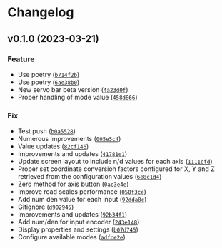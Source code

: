 # Changelog

<!--next-version-placeholder-->

## v0.1.0 (2023-03-21)
### Feature
* Use poetry ([`b714f2b`](https://gitlab.provvedo.com/sbertelli/rotary-controller-python/-/commit/b714f2b33a163b1b577932af25c7fb0b49fea93d))
* Use poetry ([`6ae38b0`](https://gitlab.provvedo.com/sbertelli/rotary-controller-python/-/commit/6ae38b0ccdf9e491b8d439205e8ca70b5dbcb73a))
* New servo bar beta version ([`4a23d0f`](https://gitlab.provvedo.com/sbertelli/rotary-controller-python/-/commit/4a23d0f9440f4f709eb5753ebec8898129c5c148))
* Proper handling of mode value ([`458d866`](https://gitlab.provvedo.com/sbertelli/rotary-controller-python/-/commit/458d8664507834eb1064d35ac69f2eac72b2d342))

### Fix
* Test push ([`b0a5528`](https://gitlab.provvedo.com/sbertelli/rotary-controller-python/-/commit/b0a552899c448bd14ffd2d353afa5e677ee4019a))
* Numerous improvements ([`005e5c4`](https://gitlab.provvedo.com/sbertelli/rotary-controller-python/-/commit/005e5c45bfe928042301a4e9017ccd483fe478a2))
* Value updates ([`82cf146`](https://gitlab.provvedo.com/sbertelli/rotary-controller-python/-/commit/82cf1465b7b1def824c0e5febffd8809b7e0bdd5))
* Improvements and updates ([`41781e1`](https://gitlab.provvedo.com/sbertelli/rotary-controller-python/-/commit/41781e132ef3187db39678f75b170c8e07c8137a))
* Update screen layout to include n/d values for each axis ([`1111efd`](https://gitlab.provvedo.com/sbertelli/rotary-controller-python/-/commit/1111efd2f5a6a678b9bc6dc0aa7ce66538f9b93c))
* Proper set coordinate conversion factors configured for X, Y and Z retrieved from the configuration values ([`6e8c1d4`](https://gitlab.provvedo.com/sbertelli/rotary-controller-python/-/commit/6e8c1d4de2b3ab3655cc305014250d51d26b9a17))
* Zero method for axis button ([`0ac3e4e`](https://gitlab.provvedo.com/sbertelli/rotary-controller-python/-/commit/0ac3e4eb35350c81cd3ab14b3c2b00fe8072d5ea))
* Improve read scales performance ([`050f3ce`](https://gitlab.provvedo.com/sbertelli/rotary-controller-python/-/commit/050f3cec19c88549648eb9ffed45a4eae03c7583))
* Add num den value for each input ([`92dda8c`](https://gitlab.provvedo.com/sbertelli/rotary-controller-python/-/commit/92dda8c31d901912a9ce37c5357667f325b9b15d))
* Gitignore ([`d902945`](https://gitlab.provvedo.com/sbertelli/rotary-controller-python/-/commit/d902945762abe633604b86cd0b470ac3dd081031))
* Improvements and updates ([`92b34f1`](https://gitlab.provvedo.com/sbertelli/rotary-controller-python/-/commit/92b34f13791a1c55d7580fa76fd3b05c3850f887))
* Add num/den for input encoder ([`243e148`](https://gitlab.provvedo.com/sbertelli/rotary-controller-python/-/commit/243e148140d870560d61dbef532c4a92bb12c7f7))
* Display properties and settings ([`b07d745`](https://gitlab.provvedo.com/sbertelli/rotary-controller-python/-/commit/b07d7455b6e6ea4fd6e7a33017f9e7c64c553907))
* Configure available modes ([`adfce2e`](https://gitlab.provvedo.com/sbertelli/rotary-controller-python/-/commit/adfce2ec37786ad4cd5fe824d3f2f28c3d1aff89))
